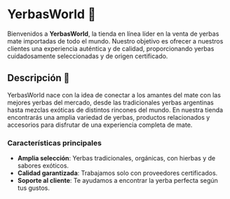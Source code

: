 # YerbasWorld 🌱

Bienvenidos a **YerbasWorld**, la tienda en línea líder en la venta de yerbas mate importadas de todo el mundo. Nuestro objetivo es ofrecer a nuestros clientes una experiencia auténtica y de calidad, proporcionando yerbas cuidadosamente seleccionadas y de origen certificado.

## Descripción 📜

YerbasWorld nace con la idea de conectar a los amantes del mate con las mejores yerbas del mercado, desde las tradicionales yerbas argentinas hasta mezclas exóticas de distintos rincones del mundo. En nuestra tienda encontrarás una amplia variedad de yerbas, productos relacionados y accesorios para disfrutar de una experiencia completa de mate.

### Características principales

- **Amplia selección**: Yerbas tradicionales, orgánicas, con hierbas y de sabores exóticos.
- **Calidad garantizada**: Trabajamos solo con proveedores certificados.
- **Soporte al cliente**: Te ayudamos a encontrar la yerba perfecta según tus gustos.
